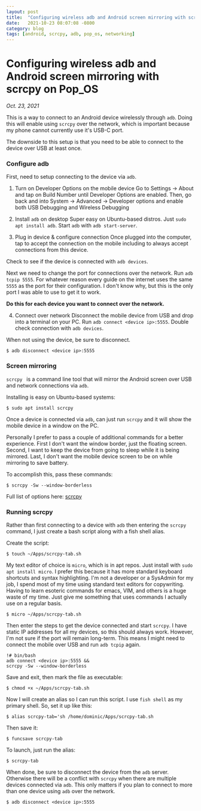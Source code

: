 ```yaml
---
layout: post
title:  "Configuring wireless adb and Android screen mirroring with scrcpy on Pop_OS"
date:   2021-10-23 08:07:08 -0800
category: blog
tags: [android, scrcpy, adb, pop_os, networking]
---
```

# Configuring wireless adb and Android screen mirroring with scrcpy on Pop_OS
*Oct. 23, 2021*  

This is a way to connect to an Android device wirelessly through `adb`. Doing this will enable using `scrcpy` over the network, which is important because my phone cannot currently use it's USB-C port. 

The downside to this setup is that you need to be able to connect to the device over USB at least once. 

### Configure adb
First, need to setup connecting to the device via `adb`.

1. Turn on Developer Options on the mobile device
Go to Settings -> About and tap on Build Number until Developer Options are enabled. Then, go back and into System -> Advanced -> Developer options and enable both USB Debugging and Wireless Debugging

2. Install `adb` on desktop
Super easy on Ubuntu-based distros. Just `sudo apt install adb`. Start `adb` with `adb start-server`. 

3. Plug in device & configure connection
Once plugged into the computer, tap to accept the connection on the mobile including to always accept connections from this device. 

Check to see if the device is connected with `adb devices`. 

Next we need to change the port for connections over the network. Run `adb tcpip 5555`. For whatever reason every guide on the internet uses the same `5555` as the port for their configuration. I don't know why, but this is the only port I was able to use to get it to work. 

**Do this for each device you want to connect over the network.**

4. Connect over network
Disconnect the mobile device from USB and drop into a terminal on your PC. Run `adb connect <device ip>:5555`. Double check connection with `adb devices`.

When not using the device, be sure to disconnect. 

```
$ adb disconnect <device ip>:5555
```

### Screen mirroring
`scrcpy ` is a command line tool that will mirror the Android screen over USB and network connections via `adb`. 

Installing is easy on Ubuntu-based systems:

```
$ sudo apt install scrcpy
```

Once a device is connected via `adb`, can just run `scrcpy` and it will show the mobile device in a window on the PC. 

Personally I prefer to pass a couple of additional commands for a better experience. First I don't want the window border, just the floating screen. Second, I want to keep the device from going to sleep while it is being mirrored. Last, I don't want the mobile device screen to be on while mirroring to save battery. 

To accomplish this, pass these commands:

```
$ scrcpy -Sw --window-borderless
```

Full list of options here: [scrcpy](https://github.com/Genymobile/scrcpy)

### Running scrcpy
Rather than first connecting to a device with `adb` then entering the `scrcpy` command, I just create a bash script along with a fish shell alias. 

Create the script:

```
$ touch ~/Apps/scrcpy-tab.sh
```

My text editor of choice is `micro`, which is in apt repos. Just install with `sudo apt install micro`. I prefer this because it has more standard keyboard shortcuts and syntax highlighting. I'm not a developer or a SysAdmin for my job, I spend most of my time using standard text editors for copywriting. Having to learn esoteric commands for emacs, VIM, and others is a huge waste of my time. Just give me something that uses commands I actually use on a regular basis. 

```
$ micro ~/Apps/scrcpy-tab.sh
```

Then enter the steps to get the device connected and start `scrcpy`. I have static IP addresses for all my devices, so this should always work. However, I'm not sure if the port will remain long-term. This means I might need to connect the mobile over USB and run `adb tcpip` again.

```
!# bin/bash
adb connect <device ip>:5555 &&
scrcpy -Sw --window-borderless
```
Save and exit, then mark the file as executable:

```
$ chmod +x ~/Apps/scrcpy-tab.sh
```

Now I will create an alias so I can run this script. I use `fish shell` as my primary shell. So, set it up like this:

```
$ alias scrcpy-tab='sh /home/dominic/Apps/scrcpy-tab.sh
```

Then save it:

```
$ funcsave scrcpy-tab
```

To launch, just run the alias:

```
$ scrcpy-tab
```

When done, be sure to disconnect the device from the `adb` server. Otherwise there will be a conflict with `scrcpy` when there are multiple devices connected via `adb`. This only matters if you plan to connect to more than one device using `adb` over the network. 

```
$ adb disconnect <device ip>:5555
```